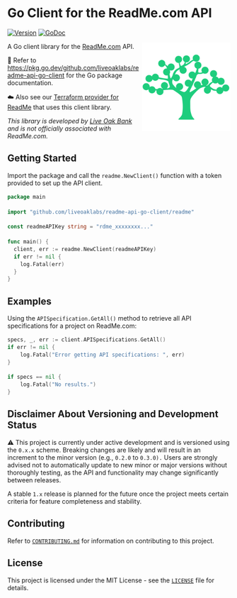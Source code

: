 # Go Client for the ReadMe.com API

[![Version](https://img.shields.io/github/v/release/liveoaklabs/readme-api-go-client)](https://github.com/liveoaklabs/readme-api-go-client/releases)
[![GoDoc](https://godoc.org/github.com/golang/gddo?status.svg)](https://pkg.go.dev/github.com/liveoaklabs/readme-api-go-client?tab=doc)

<img align="right" width="200" src=".github/readme/lob-logo.png">

A Go client library for the [ReadMe.com](https://readme.com) API.

📖 Refer to <https://pkg.go.dev/github.com/liveoaklabs/readme-api-go-client> for the Go package documentation.

☁️ Also see our [Terraform provider for ReadMe](https://github.com/liveoaklabs/terraform-provider-readme)
that uses this client library.

_This library is developed by [Live Oak Bank](https://liveoakbank.com) and is
not officially associated with ReadMe.com._

## Getting Started

Import the package and call the `readme.NewClient()` function with a token provided to set up the API client.

```go
package main

import "github.com/liveoaklabs/readme-api-go-client/readme"

const readmeAPIKey string = "rdme_xxxxxxxx..."

func main() {
  client, err := readme.NewClient(readmeAPIKey)
  if err != nil {
    log.Fatal(err)
  }
}
```

## Examples

Using the `APISpecification.GetAll()` method to retrieve all API specifications for a project on ReadMe.com:

```go
specs, _, err := client.APISpecifications.GetAll()
if err != nil {
    log.Fatal("Error getting API specifications: ", err)
}

if specs == nil {
    log.Fatal("No results.")
}
```

## Disclaimer About Versioning and Development Status

⚠️ This project is currently under active development and is versioned using
the `0.x.x` scheme. Breaking changes are likely and will result in an
increment to the minor version (e.g., `0.2.0` to `0.3.0).` Users are strongly
advised not to automatically update to new minor or major versions without
thoroughly testing, as the API and functionality may change significantly
between releases.

A stable `1.x` release is planned for the future once the project meets
certain criteria for feature completeness and stability.

## Contributing

Refer to [`CONTRIBUTING.md`](CONTRIBUTING.md) for information on contributing to this project.

## License

This project is licensed under the MIT License - see the [`LICENSE`](LICENSE) file for details.

